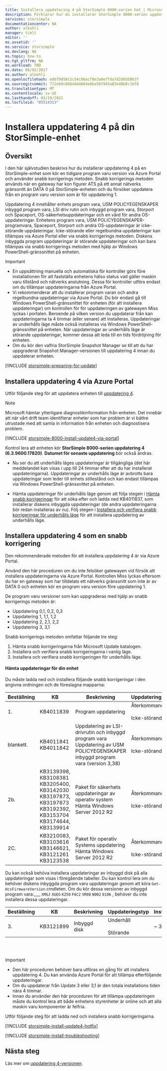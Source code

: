 ```yaml
---
title: Installera uppdatering 4 på StorSimple 8000-serien het | Microsoft Docs
description: Förklarar hur du installerar StorSimple 8000-serien uppdatering 4 på din StorSimple 8000-serie enhet.
services: storsimple
documentationcenter: NA
author: alkohli
manager: timlt
editor: ''
ms.assetid: ''
ms.service: storsimple
ms.devlang: NA
ms.topic: how-to
ms.tgt_pltfrm: NA
ms.workload: TBD
ms.date: 08/02/2017
ms.author: alkohli
ms.openlocfilehash: ed6f9d58c5c54c88acf8e3a0e7fda7d2d65b8637
ms.sourcegitcommit: 772eb9c6684dd4864e0ba507945a83e48b8c16f0
ms.translationtype: MT
ms.contentlocale: sv-SE
ms.lasthandoff: 03/19/2021
ms.locfileid: "85514313"
---
```

# <a name="install-update-4-on-your-storsimple-device"></a>Installera uppdatering 4 på din StorSimple-enhet

## <a name="overview"></a>Översikt

I den här självstudien beskrivs hur du installerar uppdatering 4 på en StorSimple-enhet som kör en tidigare program varu version via Azure Portal och använder snabb korrigerings metoden. Snabb korrigerings metoden används när en gateway har kon figurer ATS på ett annat nätverks gränssnitt än DATA 0 på StorSimple-enheten och du försöker uppdatera från en program varu version som är för uppdatering 1.

Uppdatering 4 innehåller enhets program vara, USM POLICYEGENSKAPER inbyggd program vara, LSI driv rutin och inbyggd program vara, Storport och Spaceport, OS-säkerhetsuppdateringar och en värd för andra OS-uppdateringar.  Enhetens program vara, USM POLICYEGENSKAPER-programvara, Spaceport, Storport och andra OS-uppdateringar är icke-störande uppdateringar. Icke-störande eller regelbundna uppdateringar kan tillämpas via Azure Portal eller via snabb korrigerings metoden. Diskens inbyggda program uppdateringar är störande uppdateringar och kan bara tillämpas via snabb korrigerings metoden med hjälp av Windows PowerShell-gränssnittet på enheten.

> [!IMPORTANT]
> * En uppsättning manuella och automatiska för kontroller görs före installationen för att fastställa enhetens hälso status vad gäller maskin varu tillstånd och nätverks anslutning. Dessa för kontroller utförs endast om du tillämpar uppdateringarna från Azure Portal.
> * Vi rekommenderar att du installerar program varan och andra regelbundna uppdateringar via Azure Portal. Du bör endast gå till Windows PowerShell-gränssnittet för enheten (för att installera uppdateringar) om kontrollen för för uppdateringen av gatewayen Miss lyckas i portalen. Beroende på vilken version du uppdaterar från kan uppdateringarna ta 4 timmar (eller senare) att installeras. Uppdateringar av underhålls läge måste också installeras via Windows PowerShell-gränssnittet på enheten. När uppdateringar av underhålls läge är störande uppdateringar, kommer dessa att leda till en tids fördröjning för enheten.
> * Om du kör den valfria StorSimple Snapshot Manager se till att du har uppgraderat Snapshot Manager-versionen till uppdatering 4 innan du uppdaterar enheten.


[!INCLUDE [storsimple-preparing-for-update](../../includes/storsimple-preparing-for-updates.md)]

## <a name="install-update-4-via-the-azure-portal"></a>Installera uppdatering 4 via Azure Portal
Utför följande steg för att uppdatera enheten till [uppdatering 4](storsimple-update4-release-notes.md).

> [!NOTE]
> Microsoft hämtar ytterligare diagnostikinformation från enheten. Det innebär att när vårt drift team identifierar enheter som har problem är vi bättre utrustade med att samla in information från enheten och diagnostisera problem. 

[!INCLUDE [storsimple-8000-install-update4-via-portal](../../includes/storsimple-8000-install-update4-via-portal.md)]

Kontrol lera att enheten kör **StorSimple 8000-serien uppdatering 4 (6.3.9600.17820)**. **Datumet för senaste uppdatering** bör också ändras.

* Nu ser du att underhålls läges uppdateringar är tillgängliga (det här meddelandet kan visas i upp till 24 timmar efter att du har installerat uppdateringarna). Uppdateringar av underhålls läge är avbrotts bara uppdateringar som leder till enhets stillestånd och kan endast tillämpas via Windows PowerShell-gränssnittet på enheten.

* Hämta uppdateringar för underhålls läge genom att följa stegen i [Hämta snabb korrigeringar](#to-download-hotfixes) för att söka efter och ladda ned KB4011837, som installerar diskens inbyggda uppdateringar (de andra uppdateringarna bör redan installeras av nu). Följ stegen i [Installera och verifiera snabb korrigeringar för underhålls läge](#to-install-and-verify-maintenance-mode-hotfixes) för att installera uppdatering av underhålls läge.

## <a name="install-update-4-as-a-hotfix"></a>Installera uppdatering 4 som en snabb korrigering
Den rekommenderade metoden för att installera uppdatering 4 är via Azure Portal.

Använd den här proceduren om du inte felsöker gatewayen vid försök att installera uppdateringarna via Azure Portal. Kontrollen Miss lyckas eftersom du har en gateway som har tilldelats ett nätverks gränssnitt som inte är av DATA 0 och enheten kör en program varu version före uppdatering 1.

De program varu versioner som kan uppgraderas med hjälp av snabb korrigerings metoden är:

* Uppdatering 0,1, 0,2, 0,3
* Uppdatering 1, 1,1, 1,2
* Uppdatering 2, 2,1, 2,2
* Uppdatering 3, 3,1


Snabb korrigerings metoden omfattar följande tre steg:

1. Hämta snabb korrigeringarna från Microsoft Update katalogen.
2. Installera och verifiera snabb korrigeringarna i vanlig läge.
3. Installera och verifiera snabb korrigeringen för underhålls läge.

#### <a name="download-updates-for-your-device"></a>Hämta uppdateringar för din enhet

Du måste ladda ned och installera följande snabb korrigeringar i den angivna ordningen och de föreslagna mapparna:

| Beställning | KB | Beskrivning | Uppdateringstyp | Installationstid |Installera i mapp|
| --- | --- | --- | --- | --- | --- |
| 1. |KB4011839 |Program uppdatering |Återkommande <br></br>Icke-störande |~ 25 minuter |FirstOrderUpdate|
| blankett. |KB4011841 <br> KB4011842 |Uppdatering av LSI-drivrutin och inbyggd program vara <br> Uppdatering av USM POLICYEGENSKAPER inbyggd program vara (version 3,38) |Återkommande <br></br>Icke-störande |~ 3 timmar <br> (inkluderar 2A. + 2B. + 2C.)|SecondOrderUpdate|
| 2b. |KB3139398, KB3108381 <br> KB3205400, KB3142030 <br> KB3197873, KB3197873 <br> KB3192392, KB3153704 <br> KB3174644, KB3139914  |Paket för säkerhets uppdateringar av operativ system <br> Hämta Windows Server 2012 R2 |Återkommande <br></br>Icke-störande |- |SecondOrderUpdate|
| 2C. |KB3210083, KB3103616 <br> KB3146621, KB3121261 <br> KB3123538 |Paket för operativ Systems uppdatering <br> Hämta Windows Server 2012 R2 |Återkommande <br></br>Icke-störande |- |SecondOrderUpdate|

Du kan också behöva installera uppdateringar av inbyggd disk på alla uppdateringar som visas i föregående tabeller. Du kan kontrol lera om du behöver diskens inbyggda program varu uppdateringar genom att köra `Get-HcsFirmwareVersion` cmdleten. Om du kör dessa versioner av inbyggd program vara:,,,,, `XMGJ` `XGEG` `KZ50` `F6C2` `VR08` `N002` `0106` , behöver du inte installera dessa uppdateringar.

| Beställning | KB | Beskrivning | Uppdateringstyp | Installationstid | Installera i mapp|
| --- | --- | --- | --- | --- | --- |
| 3. |KB3121899 |Inbyggd disk |Underhåll <br></br>Störande |~ 30 minuter | ThirdOrderUpdate |

<br></br>

> [!IMPORTANT]
> * Den här proceduren behöver bara utföras en gång för att installera uppdatering 4. Du kan använda Azure Portal för att tillämpa efterföljande uppdateringar.
> * Om du uppdaterar från Update 3 eller 3,1 är den totala installations tiden nära 4 timmar.
> * Innan du använder den här proceduren för att tillämpa uppdateringen måste du kontrol lera att både enhetens styrenheter är online och att alla maskin varu komponenter är felfria.

Utför följande steg för att ladda ned och installera snabb korrigeringarna.

[!INCLUDE [storsimple-install-update4-hotfix](../../includes/storsimple-install-update4-hotfix.md)]

[!INCLUDE [storsimple-install-troubleshooting](../../includes/storsimple-install-troubleshooting.md)]

## <a name="next-steps"></a>Nästa steg
Läs mer om [uppdatering 4-versionen](storsimple-update4-release-notes.md).

